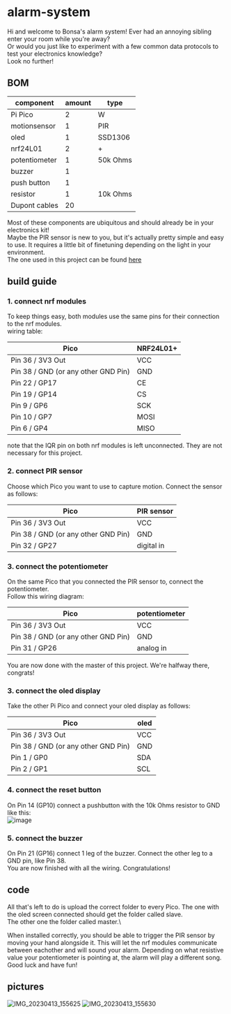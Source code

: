 # alarm-system
Hi and welcome to Bonsa's alarm system! Ever had an annoying sibling enter your room while you're away?\
Or would you just like to experiment with a few common data protocols to test your electronics knowledge?\
Look no further! 
## BOM
| component | amount | type |
| --- | --- | --- |
| Pi Pico | 2  | W |
| motionsensor | 1 | PIR |
| oled  | 1 | SSD1306 |
| nrf24L01  | 2  | + |
| potentiometer  | 1  | 50k Ohms |
| buzzer | 1 | |
| push button | 1 | |
| resistor | 1 | 10k Ohms
| Dupont cables | 20 | |

Most of these components are ubiquitous and should already be in your electronics kit!\
Maybe the PIR sensor is new to you, but it's actually pretty simple and easy to use. It requires a little bit of finetuning depending on the light in your environment.\
The one used in this project can be found [here](https://www.gotron.be/pir-bewegingssensor-voor-arduinor.html)

## build guide
### 1. connect nrf modules
To keep things easy, both modules use the same pins for their connection to the nrf modules.\
wiring table:

| Pico	| NRF24L01+ |
| --- | --- |
| Pin 36 / 3V3 Out | 	VCC |
| Pin 38 / GND (or any other GND Pin)	| GND |
| Pin 22 / GP17	| CE |
| Pin 19 / GP14	| CS |
| Pin 9 / GP6	| SCK |
| Pin 10 / GP7	| MOSI |
| Pin 6 / GP4	| MISO |

note that the IQR pin on both nrf modules is left unconnected. They are not necessary for this project.

### 2. connect PIR sensor
Choose which Pico you want to use to capture motion. Connect the sensor as follows:

| Pico	| PIR sensor |
| --- | --- |
| Pin 36 / 3V3 Out | 	VCC |
| Pin 38 / GND (or any other GND Pin)	| GND |
| Pin 32 / GP27	| digital in |

### 3. connect the potentiometer
On the same Pico that you connected the PIR sensor to, connect the potentiometer.\
Follow this wiring diagram:

| Pico	| potentiometer |
| --- | --- |
| Pin 36 / 3V3 Out | 	VCC |
| Pin 38 / GND (or any other GND Pin)	| GND |
| Pin 31 / GP26	| analog in |

You are now done with the master of this project. We're halfway there, congrats!

### 3. connect the oled display
Take the other Pi Pico and connect your oled display as follows:

| Pico	| oled |
| --- | --- |
| Pin 36 / 3V3 Out | 	VCC |
| Pin 38 / GND (or any other GND Pin)	| GND |
| Pin 1 / GP0	| SDA |
| Pin 2 / GP1	| SCL |

### 4. connect the reset button
On Pin 14 (GP10) connect a pushbutton with the 10k Ohms resistor to GND like this:\
![image](https://user-images.githubusercontent.com/68948638/231729023-5c4e8c00-e941-4072-bc76-0cf64cc6c3c8.png)

### 5. connect the buzzer
On Pin 21 (GP16) connect 1 leg of the buzzer. Connect the other leg to a GND pin, like Pin 38.\
You are now finished with all the wiring. Congratulations!

## code
All that's left to do is upload the correct folder to every Pico. The one with the oled screen connected should get the folder called slave.\
The other one the folder called master.\

When installed correctly, you should be able to trigger the PIR sensor by moving your hand alongside it. This will let the nrf modules communicate between eachother and will sound your alarm. Depending on what resistive value your potentiometer is pointing at, the alarm will play a different song.\
Good luck and have fun!

## pictures
![IMG_20230413_155625](https://user-images.githubusercontent.com/68948638/231782099-cd48b2f5-df0c-4a29-a2f5-33c5a86117b2.jpg)
![IMG_20230413_155630](https://user-images.githubusercontent.com/68948638/231782171-0812714c-6131-4c7b-b1ff-7767dcd0b863.jpg)
